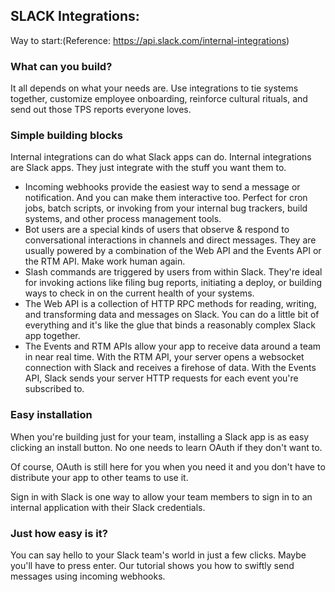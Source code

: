 
## SLACK Integrations:

 Way to start:(Reference: https://api.slack.com/internal-integrations)

### What can you build?

It all depends on what your needs are. Use integrations to tie systems together, customize employee onboarding, reinforce cultural rituals, and send out those TPS reports everyone loves.

### Simple building blocks

Internal integrations can do what Slack apps can do. Internal integrations are Slack apps. They just integrate with the stuff you want them to.

- Incoming webhooks provide the easiest way to send a message or notification. And you can make them interactive too. Perfect for cron jobs, batch scripts, or invoking from your internal bug trackers, build systems, and other process management tools.
- Bot users are a special kinds of users that observe & respond to conversational interactions in channels and direct messages. They are usually powered by a combination of the Web API and the Events API or the RTM API. Make work human again.
- Slash commands are triggered by users from within Slack. They're ideal for invoking actions like filing bug reports, initiating a deploy, or building ways to check in on the current health of your systems.
- The Web API is a collection of HTTP RPC methods for reading, writing, and transforming data and messages on Slack. You can do a little bit of everything and it's like the glue that binds a reasonably complex Slack app together.
- The Events and RTM APIs allow your app to receive data around a team in near real time. With the RTM API, your server opens a websocket connection with Slack and receives a firehose of data. With the Events API, Slack sends your server HTTP requests for each event you're subscribed to.

### Easy installation

When you're building just for your team, installing a Slack app is as easy clicking an install button. No one needs to learn OAuth if they don't want to.

Of course, OAuth is still here for you when you need it and you don't have to distribute your app to other teams to use it.

Sign in with Slack is one way to allow your team members to sign in to an internal application with their Slack credentials.

### Just how easy is it?
You can say hello to your Slack team's world in just a few clicks. Maybe you'll have to press enter. Our tutorial shows you how to swiftly send messages using incoming webhooks.



